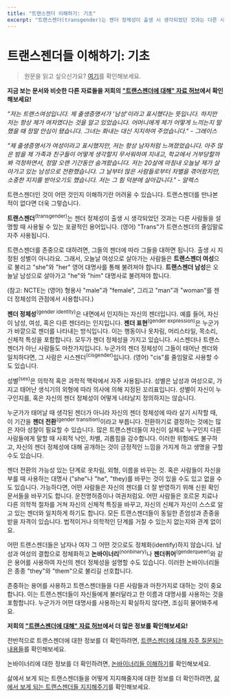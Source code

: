 ```yaml
---
title: "트랜스젠더 이해하기: 기초"
excerpt: "트랜스젠더(transgender)는 젠더 정체성이 출생 시 생각되었던 것과는 다른 사람들을 설명할 때 사용될 수 있는 포괄적인 용어입니다. 영어로 \"Trans\"가 트랜스젠더의 줄임말로 자주 사용됩니다."
---
```


# 트랜스젠더들 이해하기: 기초
> 원문을 읽고 싶으신가요? [여기](https://transequality.org/issues/resources/understanding-transgender-people-the-basics)를 확인해보세요.

**지금 보는 문서와 비슷한 다른 자료들을 저희의 ["트랜스젠더에 대해" 자료 허브](http://www.transequality.org/about-transgender)에서 확인해보세요!**

*"저는 트랜스여성입니다. 제 출생증명서가 '남성'이라고 표시했다는 뜻입니다. 하지만 저는 항상 제가 여자였다는 것을 알고 있었습니다. 어머니에게 제가 어떻게 느끼는지 말했을 때 정말 안심이 됐습니다. 그녀는 화내는 대신 지지하여 주었습니다." - 그레이스*

*"제 출생증명서가 여성이라고 표시했지만, 저는 항상 남자처럼 느껴졌었습니다. 아주 많은 밤을 제 가족과 친구들이 어떻게 생각할지 무서워하며 지내고, 학교에서 거부당할까봐 걱정하면서, 정말 오랜 기간동안 숨겨왔습니다. 저는 20살에 마침내 오늘날 제가 살아가고 있는 남성으로 전환했습니다. 그 날부터 많은 사람들로부터 차별을 겪어왔지만, 소중한 지지를 받아오기도 했습니다. 저는 그 힘 덕분에 살아갑니다." - 알렉스*

트랜스젠더인 것이 어떤 것인지 이해하기란 어려울 수 있습니다. 트랜스젠더를 만나본 적이 없다면 더욱 그렇습니다.

**트랜스젠더**<sup>(transgender)</sup>는 젠더 정체성이 출생 시 생각되었던 것과는 다른 사람들을 설명할 때 사용될 수 있는 포괄적인 용어입니다. (영어) "Trans"가 트랜스젠더의 줄임말로 자주 사용됩니다.

트랜스젠더를 존중으로 대하려면, 그들의 젠더에 따라 그들을 대하면 됩니다. 출생 시 지정된 성별이 아니라요. 그래서, 오늘날 여성으로 살아가는 사람들은 **트랜스젠더 여성**으로 불리고 "she"와 "her" 영어 대명사를 통해 불려져야 합니다. **트랜스젠더 남성**은 오늘날 남성으로 살아가고 "he"와 "him" 대명사로 불려져야 합니다.

(참고: NCTE는 (영어) 형용사 "male"과 "female", 그리고 "man"과 "woman"를 젠더 정체성의 관점에서 사용합니다.)

**젠더 정체성**<sup>(gender identity)</sup>은 내면에서 인지하는 자신의 젠더입니다. 예를 들어, 자신이 남성, 여성, 혹은 다른 젠더라는 인지입니다. **젠더 표현**<sup>(gender expression)</sup>은 누군가가 바깥으로 젠더를 나타내는 방식입니다. 이는 행동이나 옷차림, 머리스타일, 목소리, 신체적 특성을 포함합니다. 모두가 젠더 정체성을 가지고 있습니다. 시스젠더나 트랜스젠더가 아닌 사람들도 마찬가지입니다. 누군가의 젠더 정체성이 그들이 태어난 젠더와 일치하다면, 그 사람은 시스젠더<sup>(cisgender)</sup>입니다. (영어) "cis"를 줄임말로 사용할 수도 있습니다.

성별<sup>(sex)</sup>은 의학적 혹은 과학적 맥락에서 자주 사용됩니다. 성별은 남성과 여성으로, 가지고 태어난 생식기의 외형에 따라 의사에 의해 지정된 꼬리표입니다. 성별이 자신이 누구인지를, 혹은 자신의 젠더 정체성이 어떻게 나타날지 정의하지는 않습니다.

누군가가 태어날 때 생각된 젠더가 아니라 자신의 젠더 정체성에 따라 살기 시작할 때, 이 기간을 **젠더 전환**<sup>(gender transition)</sup>이라고 부릅니다. 전환하기로 결정하는 것에는 많은 자아 성찰이 필요할 수 있습니다. 많은 트랜스젠더들이 자신이 실제로 누구인지 다른 사람들에게 말할 때 사회적 낙인, 차별, 괴롭힘을 감수합니다. 이러한 위험에도 불구하고, 자신의 젠더 정체성에 대해 공개하는 것이 긍정적인 느낌을 가지게 하고 생명을 구할 수도 있습니다.

젠더 전환의 가능성 있는 단계로 옷차림, 외형, 이름을 바꾸는 것. 혹은 사람들이 자신을 부를 때 사용하는 대명사 ("she"나 "he", "they)를 바꾸는 것이 있을 수도 있고 없을 수도 있습니다. 가능하다면, 어떤 사람들은 자신의 젠더를 더 잘 반영하기 위해 신원 확인 문서들을 바꾸기도 합니다. 운전명허증이나 여권처럼요. 어떤 사람들은 호르몬 치료나 다른 의학적 절차를 거쳐 자신의 신체적 특징을 바꾸고, 자신의 신체가 자신이 스스로 알고 있는 젠더와 일치하게 하기도 합니다. 모든 트랜스젠더들이 동일한 존엄성과 존중을 받을 자격이 있습니다. 법적이거나 의학적인 단계를 거칠 수 있는지 없는지와 관계 없이요.

어떤 트랜스젠더들은 남자나 여자 그 어떤 것으로도 정체화(identify)하지 않습니다. 남성과 여성의 결합으로 정체화하고 **논바이너리**<sup>(nonbinary)</sup>나 **젠더퀴어**<sup>(genderqueer)</sup>와 같은 용어를 사용하여 자신의 젠더 정체성을 설명할 수도 있습니다. 이러한 논바이너리들은 종종 "they"와 "them"으로 불리길 선호합니다.

존중하는 용어를 사용하고 트랜스젠더들을 다른 사람들과 마찬가지로 대하는 것이 중요합니다. 이는 트랜스젠더들이 자신들에게 불러달라고 한 이름과 대명사를 사용하는 것을 포함합니다. 누군가가 어떤 대명사를 사용하는지 확실하지 않다면, 조심히 물어봐주세요.

**저희의 ["트랜스젠더에 대해" 자료 허브](http://www.transequality.org/about-transgender)에서 더 많은 정보를 확인해보세요!**

전반적으로 트랜스젠더에 대한 정보를 더 확인하려면, [트랜스젠더에 대해 자주 질문되는 내용들](http://www.transequality.org/issues/resources/understanding-transgender-people-faq)를 확인해보세요.

논바이너리에 대한 정보를 더 확인하려면, [논바이너리들 이해하기](http://www.transequality.org/issues/resources/understanding-non-binary-people-how-to-be-respectful-and-supportive)를 확인해보세요.

삶에서 보게 되는 트랜스젠더들을 어떻게 지지해줄지에 대한 정보를 더 확인하려면, [삶에서 보게 되는 트랜스젠더들 지지해주기](http://www.transequality.org/issues/resources/supporting-the-transgender-people-in-your-life-a-guide-to-being-a-good-ally)를 확인해보세요.